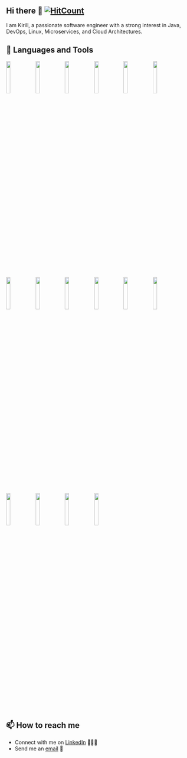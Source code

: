 ## Hi there 👋 [![HitCount](https://hits.dwyl.com/KTsybulka/KTsybulka.svg?style=flat-square)](http://hits.dwyl.com/KTsybulka/KTsybulka)

I am Kirill, a passionate software engineer with a strong interest in Java, DevOps, Linux, Microservices, and Cloud Architectures.

## 🧰 Languages and Tools

<p>
    <img width="15%" src="https://www.vectorlogo.zone/logos/java/java-ar21.svg" />
    <img width="15%" src="https://www.vectorlogo.zone/logos/javascript/javascript-ar21.svg" />
    <img width="15%" src="https://www.vectorlogo.zone/logos/hibernate/hibernate-ar21.svg" />
    <img width="15%" src="https://www.vectorlogo.zone/logos/apache_tomcat/apache_tomcat-ar21.svg" />
    <img width="15%" src="https://www.vectorlogo.zone/logos/openapis/openapis-ar21.svg" />
    <img width="15%" src="https://www.vectorlogo.zone/logos/nodejs/nodejs-ar21.svg" />
    <img width="15%" src="https://www.vectorlogo.zone/logos/git-scm/git-scm-ar21.svg" />
    <img width="15%" src="https://www.vectorlogo.zone/logos/gitlab/gitlab-ar21.svg" />
    <img width="15%" src="https://www.vectorlogo.zone/logos/github/github-ar21.svg" />
    <img width="15%" src="https://www.vectorlogo.zone/logos/jenkins/jenkins-ar21.svg" />
    <img width="15%" src="https://www.vectorlogo.zone/logos/mysql/mysql-ar21.svg" />
    <img width="15%" src="https://www.vectorlogo.zone/logos/linux/linux-ar21.svg" />
    <img width="15%" src="https://www.vectorlogo.zone/logos/helm_sh/helm_sh-ar21.svg" />
    <img width="15%" src="https://www.vectorlogo.zone/logos/npmjs/npmjs-ar21.svg" />
    <img width="15%" src="https://www.vectorlogo.zone/logos/html-5/html-5-ar21.svg" />
    <img width="15%" src="https://www.vectorlogo.zone/logos/w3_css/w3_css-ar21.svg" />
</p>

## 📫 How to reach me

- Connect with me on [LinkedIn](https://www.linkedin.com/in/kirilltsybulka) 👨🏻‍💻
- Send me an [email](mailto:ktsybulka11@gmail.com) 📧
